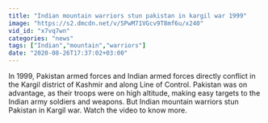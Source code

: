```yaml
---
title: "Indian mountain warriors stun pakistan in kargil war 1999"
image: "https://s2.dmcdn.net/v/SPwM71VGcv9T8mf6u/x240"
vid_id: "x7vq7wn"
categories: "news"
tags: ["Indian","mountain","warriors"]
date: "2020-08-26T17:37:02+03:00"
---
```

In 1999, Pakistan armed forces and Indian armed forces directly conflict in the Kargil district of Kashmir and along Line of Control. Pakistan was on advantage, as their troops were on high altitude, making easy targets to the Indian army soldiers and weapons. But Indian mountain warriors stun Pakistan in Kargil war. Watch the video to know more.
